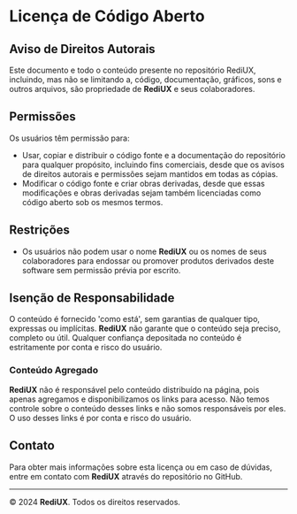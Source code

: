 # Licença de Código Aberto

## Aviso de Direitos Autorais

Este documento e todo o conteúdo presente no repositório RediUX, incluindo, mas não se limitando a, código, documentação, gráficos, sons e outros arquivos, são propriedade de **RediUX** e seus colaboradores.

## Permissões

Os usuários têm permissão para:

- Usar, copiar e distribuir o código fonte e a documentação do repositório para qualquer propósito, incluindo fins comerciais, desde que os avisos de direitos autorais e permissões sejam mantidos em todas as cópias.
- Modificar o código fonte e criar obras derivadas, desde que essas modificações e obras derivadas sejam também licenciadas como código aberto sob os mesmos termos.

## Restrições

- Os usuários não podem usar o nome **RediUX** ou os nomes de seus colaboradores para endossar ou promover produtos derivados deste software sem permissão prévia por escrito.

## Isenção de Responsabilidade

O conteúdo é fornecido 'como está', sem garantias de qualquer tipo, expressas ou implícitas. **RediUX** não garante que o conteúdo seja preciso, completo ou útil. Qualquer confiança depositada no conteúdo é estritamente por conta e risco do usuário.

### Conteúdo Agregado

**RediUX** não é responsável pelo conteúdo distribuído na página, pois apenas agregamos e disponibilizamos os links para acesso. Não temos controle sobre o conteúdo desses links e não somos responsáveis por eles. O uso desses links é por conta e risco do usuário.

## Contato

Para obter mais informações sobre esta licença ou em caso de dúvidas, entre em contato com **RediUX** através do repositório no GitHub.

---

© 2024 **RediUX**. Todos os direitos reservados.
